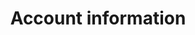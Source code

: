 ---
title: Account information
slug: customer
excerpt: Manage your personal info and security settings
sections: Getting started, Security, Advanced use, Tools
order: 01
---